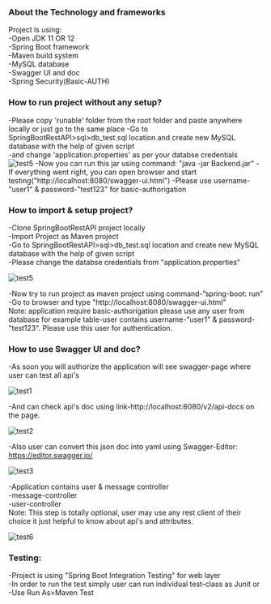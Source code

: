 ### About the Technology and frameworks
Project is using:  
-Open JDK 11 OR 12  
-Spring Boot framework  
-Maven build system  
-MySQL database  
-Swagger UI and doc  
-Spring Security(Basic-AUTH)  

### How to run project without any setup?  
-Please copy 'runable' folder from the root folder and paste anywhere locally or just go to the same place
-Go to SpringBootRestAPI>sql>db_test.sql location and create new MySQL database with the help of given script  
-and change 'application.properties' as per your databse credentials
![test5](https://user-images.githubusercontent.com/4569362/67636977-4f61a580-f8d6-11e9-8821-10e31734db07.PNG)
-Now you can run this jar using command: "java -jar Backend.jar"
-If everything went right, you can open browser and start testing("http://localhost:8080/swagger-ui.html")
-Please use username-"user1" & password-"test123" for basic-authorigation

### How to import & setup project?  
-Clone SpringBootRestAPI project locally  
-Import Project as Maven project  
-Go to SpringBootRestAPI>sql>db_test.sql location and create new MySQL database with the help of given script  
-Please change the databse credentials from "application.properties"

![test5](https://user-images.githubusercontent.com/4569362/67636977-4f61a580-f8d6-11e9-8821-10e31734db07.PNG)

-Now try to run project as maven project using command-”spring-boot: run"  
-Go to browser and type "http://localhost:8080/swagger-ui.html"   
Note: application require basic-authorigation please use any user from database for example table-user contains username-"user1" & password-"test123". Please use this user for authentication.  

### How to use Swagger UI and doc?  
-As soon you will authorize the application will see swagger-page where user can test all api's 

![test1](https://user-images.githubusercontent.com/4569362/67636973-41ac2000-f8d6-11e9-8b35-ff9a431c5a3d.PNG)

-And can check api's doc using link-http://localhost:8080/v2/api-docs on the page.   

![test2](https://user-images.githubusercontent.com/4569362/67636974-4670d400-f8d6-11e9-94cf-17b707495641.PNG)

-Also user can convert this json doc into yaml using Swagger-Editor: https://editor.swagger.io/  

![test3](https://user-images.githubusercontent.com/4569362/67636976-496bc480-f8d6-11e9-82e1-3354fb16da58.PNG)

-Application contains user & message controller  
-message-controller   
-user-controller  
Note: This step is totally optional, user may use any rest client of their choice it just helpful to know about api's and attributes.  

![test6](https://user-images.githubusercontent.com/4569362/67636983-699b8380-f8d6-11e9-89d7-84150e5a5123.PNG)

### Testing:  
-Project is using "Spring Boot Integration Testing" for web layer  
-In order to run the test simply user can run individual test-class as Junit or  
-Use Run As>Maven Test  
